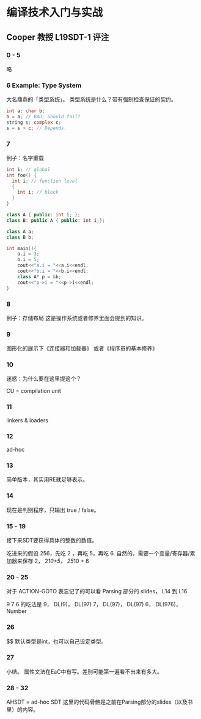 # 编译技术入门与实战

## Cooper 教授 L19SDT-1 评注

### 0 - 5

略

### 6 Example: Type System

大名鼎鼎的「类型系统」。
类型系统是什么？带有强制检查保证的契约。

```C
int a; char b;
b = a; // BAD; Should fail?
string s; complex c;
s = s + c; // Depends.
```

### 7

例子：名字重载

```C
int i; // global
int foo() {
  int i; // function level
  {
    int i; // block
  }
}

```

```C++
class A { public: int i; };
class B: public A { public: int i;};

class A a;
class B b;

int main(){
	a.i = 3;
	b.i = 5;
	cout<<"a.i = "<<a.i<<endl;
	cout<<"b.i = "<<b.i<<endl;
	class A* p = &b;
	cout<<"p->i = "<<p->i<<endl;
}
```

### 8

例子：存储布局
这是操作系统或者修养里面会提到的知识。

### 9

图形化的展示下《连接器和加载器》
或者《程序员的基本修养》

### 10

迷惑：为什么要在这里提这个？

CU = compilation unit

### 11

linkers & loaders

### 12

ad-hoc

### 13

简单版本，其实用RE就足够表示。

### 14

现在是判别程序，只输出 true / false。

### 15 - 19

接下来SDT要获得具体的整数的数值。

吃进来的假设 256，先吃 2 ，再吃 5，再吃 6.
自然的，需要一个变量/寄存器/累加器来保存
2， 2*10+5， 25*10 + 6


### 20 - 25

对于 ACTION-GOTO 表忘记了的可以看 Parsing 部分的 slides， L14 到 L16

9 7 6 的吃法是
9， DL(9)， DL(97) 7， DL(97)， DL(97) 6， DL(976)， Number


### 26

$$ 默认类型是int，也可以自己设定类型。

### 27

小结。
属性文法在EaC中有写。差别可能第一遍看不出来有多大。

### 28 - 32

AHSDT = ad-hoc SDT
这里的代码骨骼是之前在Parsing部分的slides（以及书里）的内容。
